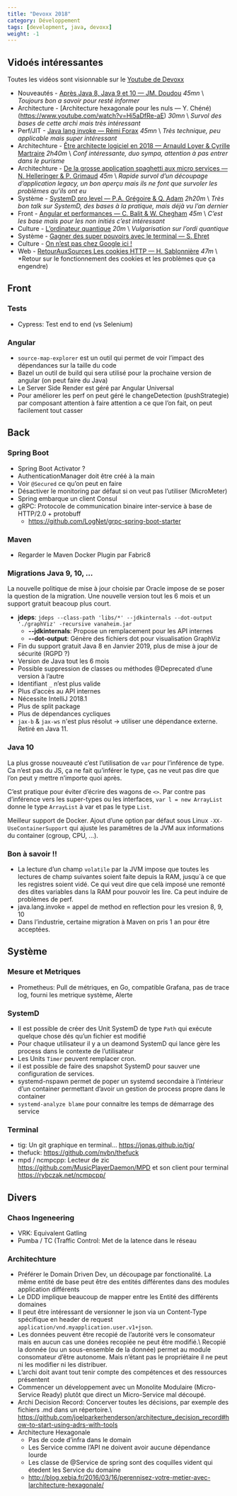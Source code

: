 ```yaml
---
title: "Devoxx 2018"
category: Développement
tags: [development, java, devoxx]
weight: -1
---
```


## Vidoés intéressantes
Toutes les vidéos sont visionnable sur le [Youtube de Devoxx](https://www.youtube.com/channel/UCsVPQfo5RZErDL41LoWvk0A/videos)

* Nouveautés - [Après Java 8, Java 9 et 10 — JM. Doudou](https://www.youtube.com/watch?v=dYubeLiObqY) *45mn* \\
  *Toujours bon a savoir pour resté informer*
* Architecture - [Architecture hexagonale pour les nuls — Y. Chéné)(https://www.youtube.com/watch?v=Hi5aDfRe-aE) *30mn* \\
  *Survol des bases de cette archi mais très intéressant*
* Perf/JIT - [Java lang invoke — Rémi Forax](https://www.youtube.com/watch?v=z5UkoLaW6ME) *45mn* \\
  *Très technique, peu applicable mais super intéressant*
* Architechture - [Être architecte logiciel en 2018 — Arnauld Loyer & Cyrille Martraire](https://www.youtube.com/watch?v=1igv2rHGKfo) *2h40m* \\
  *Conf intéressante, duo sympa, attention à pas entrer dans le purisme*
* Architechture - [De la grosse application spaghetti aux micro services — N. Helleringer & P. Grimaud](https://www.youtube.com/watch?v=jbBdYrlpgh8&t=5s) *45m* \\
  *Rapide survol d’un découpage d’application legacy, un bon aperçu mais ils ne font que survoler les problèmes qu’ils ont eu*
* Système - [SystemD pro level — P.A. Grégoire & Q. Adam](https://www.youtube.com/watch?v=v-jdlc5YdDc) *2h20m* \\
  *Très bon talk sur SystemD, des bases à la pratique, mais déjà vu l’an dernier*
* Front - [Angular et performances — C. Balit & W. Chegham](https://www.youtube.com/watch?v=ZxZQv5wopOs) *45m* \\
  *C’est les base mais pour les non initiés c’est intéressant*
* Culture - [L’ordinateur quantique](https://www.youtube.com/watch?v=ciM6xK05t2o) *20m* \\
  *Vulgarisation sur l’ordi quantique*
* Système - [Gagner des super pouvoirs avec le terminal — S. Ehret](https://www.youtube.com/watch?v=mxRpBHar_BQ)
* Culture - [On n’est pas chez Google ici !](https://www.youtube.com/watch?v=LeONtn2ECxo)
* Web - [RetourAuxSources Les cookies HTTP — H. Sablonnière](https://www.youtube.com/watch?v=KL9MR721c4w) *47m* \\
  *Retour sur le fonctionnement des cookies et les problèmes que ça engendre)

## Front

### Tests

* Cypress: Test end to end (vs Selenium)


### Angular

* `source-map-explorer` est un outil qui permet de voir l’impact des dépendances sur la taille du code
* Bazel un outil de build qui sera utilisé pour la prochaine version de angular (on peut faire du Java)
* Le Server Side Render est géré par Angular Universal
* Pour améliorer les perf on peut géré le changeDetection (pushStrategie) par composant attention à faire attention a ce que l’on fait, on peut facilement tout casser

## Back

### Spring Boot

* Spring Boot Activator ?
* AuthenticationManager doit être créé à la main
* Voir `@Secured` ce qu’on peut en faire
* Désactiver le monitoring par défaut si on veut pas l’utiliser (MicroMeter)
* Spring embarque un client Consul
* gRPC: Protocole de communication binaire inter-service à base de HTTP/2.0 + protobuff 
  * <https://github.com/LogNet/grpc-spring-boot-starter>

### Maven

* Regarder le Maven Docker Plugin par Fabric8

### Migrations Java 9, 10, ...

La nouvelle politique de mise à jour choisie par Oracle impose de se poser la question de la migration. Une nouvelle version tout les 6 mois et un support gratuit beacoup plus court.

* **jdeps**: `jdeps --class-path 'libs/*' --jdkinternals --dot-output './graphViz' -recursive vanaheim.jar`
  * **--jdkinternals**: Propose un remplacement pour les API internes
  * **--dot-output**: Génère des fichiers dot pour visualisation GraphViz
* Fin du support gratuit Java 8 en Janvier 2019, plus de mise à jour de sécurité (RGPD ?)
* Version de Java tout les 6 mois
* Possible suppression de classes ou méthodes @Deprecated d’une version à l’autre
* Identifiant `_` n’est plus valide
* Plus d’accès au API internes
* Nécessite IntelliJ 2018.1
* Plus de split package
* Plus de dépendances cycliques
* `jax-b` & `jax-ws` n'est plus résolut -> utiliser une dépendance externe. Retiré en Java 11.

### Java 10

La plus grosse nouveauté c’est l’utilisation de `var` pour l’inférence de type. Ca n’est pas du JS, ça ne fait qu’inférer le type, ças ne veut pas dire que l’on peut y mettre n’importe quoi après.

C’est pratique pour éviter d’écrire des wagons de `<>`. Par contre pas d’inférence vers les super-types ou les interfaces, `var l = new ArrayList` donne le type `ArrayList` à var et pas le type `List`.

Meilleur support de Docker. Ajout d’une option par défaut sous Linux `-XX-UseContainerSupport` qui ajuste les paramêtres de la JVM aux informations du container (cgroup, CPU, ...).

### Bon à savoir !!

* La lecture d’un champ `volatile` par la JVM impose que toutes les lectures de champ suivantes soient faite depuis la RAM, jusqu`à ce que les registres soient vidé. Ce qui veut dire que celà imposé une remonté des dites variables dans la RAM pour pouvoir les lire. Ca peut induire de problèmes de perf.
* java.lang.invoke = appel de method en reflection pour les vresion 8, 9, 10
* Dans l’industrie, certaine migration à Maven on pris 1 an pour être acceptées.

## Système

### Mesure et Metriques

* Prometheus: Pull de métriques, en Go, compatible Grafana, pas de trace log, fourni les metrique système, Alerte

### SystemD

* Il est possible de créer des Unit SystemD de type `Path` qui exécute quelque chose dés qu’un fichier est modifié
* Pour chaque utilisateur il y a un deamond SystemD qui lance gère les process dans le contexte de l’utilisateur
* Les Units `Timer` peuvent remplacer cron.
* il est possible de faire des snapshot SystemD pour sauver une configuration de services.
* systemd-nspawn permet de poper un systemd secondaire à l’intérieur d’un container permettant d’avoir un gestion de process propre dans le container
* `systemd-analyze blame` pour connaitre les temps de démarrage des service

### Terminal

* tig: Un git graphique en terminal... <https://jonas.github.io/tig/>
* thefuck: <https://github.com/nvbn/thefuck>
* mpd / ncmpcpp: Lecteur de zic <https://github.com/MusicPlayerDaemon/MPD> et son client pour terminal <https://rybczak.net/ncmpcpp/>

## Divers

### Chaos Ingeneering

* VRK: Equivalent Gatling
* Pumba / TC (Traffic Control: Met de la latence dans le réseau

### Architechture

* Préférer le Domain Driven Dev, un découpage par fonctionalité. La même entité de base peut être des entités différentes dans des modules application différents
* Le DDD implique beaucoup de mapper entre les Entité des différents domaines
* Il peut être intéressant de versionner le json via un Content-Type spécifique en header de request `application/vnd.myapplication.user.v1+json`.
* Les données peuvent être recopié de l’autorité vers le consomateur mais en aucun cas une donées recopiée ne peut être modifié.\\
  Recopié la donnée (ou un sous-ensemble de la donnée) permet au module consomateur d’être autonome. Mais n’étant pas le propriétaire il ne peut ni les modifier ni les distribuer.
* L’archi doit avant tout tenir compte des compétences et des ressources présentent
* Commencer un développement avec un Monolite Modulaire (Micro-Service Ready) plutôt que direct un Micro-Service mal découpé.
* Archi Decision Record: Concerver toutes les décisions, par exemple des fichiers .md dans un répertoire.\\
  <https://github.com/joelparkerhenderson/architecture_decision_record#how-to-start-using-adrs-with-tools>
* Architecture Hexagonale
  * Pas de code d’infra dans le domain
  * Les Service comme l’API ne doivent avoir aucune dépendance lourde
  * Les classe de @Service de spring sont des coquilles vident qui étedent les Service du domaine
  * <http://blog.xebia.fr/2016/03/16/perennisez-votre-metier-avec-larchitecture-hexagonale/>
